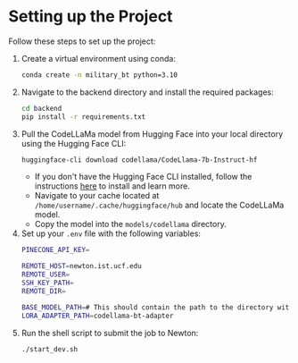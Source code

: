 # Setting up the Project

Follow these steps to set up the project:

1. Create a virtual environment using conda:
   ```bash
   conda create -n military_bt python=3.10
   ```
2. Navigate to the backend directory and install the required packages:
    ```bash
    cd backend
    pip install -r requirements.txt
    ```
3. Pull the CodeLLaMa model from Hugging Face into your local directory using the Hugging Face CLI:
    ```bash
    huggingface-cli download codellama/CodeLlama-7b-Instruct-hf
    ```
    - If you don't have the Hugging Face CLI installed, follow the instructions [here](https://huggingface.co/docs/huggingface_hub/main/en/guides/cli) to install and learn more.
    - Navigate to your cache located at `/home/username/.cache/huggingface/hub` and locate the CodeLLaMa model.
    - Copy the model into the `models/codellama` directory.
4. Set up your `.env` file with the following variables:
    ```bash
    PINECONE_API_KEY=

    REMOTE_HOST=newton.ist.ucf.edu
    REMOTE_USER=
    SSH_KEY_PATH=
    REMOTE_DIR=

    BASE_MODEL_PATH=# This should contain the path to the directory within the snapshots folder
    LORA_ADAPTER_PATH=codellama-bt-adapter
    ```
5. Run the shell script to submit the job to Newton:
    ```bash
    ./start_dev.sh
    ```